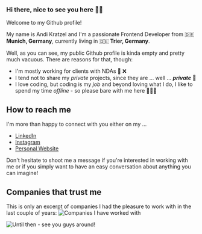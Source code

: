 ### Hi there, nice to see you here ✌🏻

Welcome to my Github profile!

My name is Andi Kratzel and I'm a passionate Frontend Developer from 🇩🇪 **Munich, Germany**, currently living in 🇩🇪 **Trier, Germany**.

Well, as you can see, my public Github profile is kinda empty and pretty much vacuous. There are reasons for that, though:

- I'm mostly working for clients with NDAs 📖 ❌
- I tend not to share my *private* projects, since they are ... well ... ***private*** 🚷
- I love coding, but coding is my *job* and beyond loving what I do, I like to spend my time *offline* - so please bare with me here 🏋🏻‍♂️

## How to reach me
I'm more than happy to connect with you either on my ...

- [LinkedIn](https://www.linkedin.com/in/der-kratzel/)
- [Instagram](https://instagram.com/derkratzel)
- [Personal Website](https://www.der-kratzel.de)

Don't hesitate to shoot me a message if you're interested in working with me or if you simply want to have an easy conversation about anything you can imagine!

## Companies that trust me
This is only an excerpt of companies I had the pleasure to work with in the last couple of years:
![Companies I have worked with](https://i.ibb.co/NnB0yZd/Untitled-design.png)

![Until then - see you guys around!](https://i.ibb.co/bssXwp9/Hi-there-1.png)
